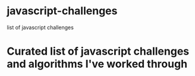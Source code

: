 # javascript-challenges
list of javascript challenges

# Curated list of javascript challenges and algorithms I've worked through
